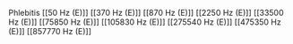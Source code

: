 Phlebitis
[[50 Hz (E)]]
[[370 Hz (E)]]
[[870 Hz (E)]]
[[2250 Hz (E)]]
[[33500 Hz (E)]]
[[75850 Hz (E)]]
[[105830 Hz (E)]]
[[275540 Hz (E)]]
[[475350 Hz (E)]]
[[857770 Hz (E)]]